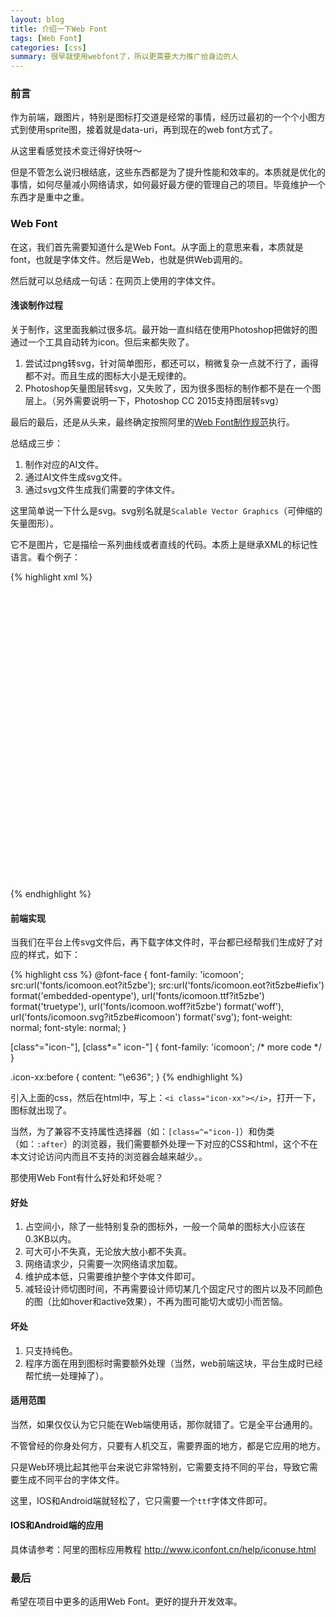 ```yaml
---
layout: blog
title: 介绍一下Web Font
tags: [Web Font]
categories: [css]
summary: 很早就使用webfont了，所以更需要大力推广给身边的人
---
```


### 前言

作为前端，跟图片，特别是图标打交道是经常的事情，经历过最初的一个个小图方式到使用sprite图，接着就是data-uri，再到现在的web font方式了。

从这里看感觉技术变迁得好快呀～

但是不管怎么说归根结底，这些东西都是为了提升性能和效率的。本质就是优化的事情，如何尽量减小网络请求，如何最好最方便的管理自己的项目。毕竟维护一个东西才是重中之重。

### Web Font

在这，我们首先需要知道什么是Web Font。从字面上的意思来看，本质就是font，也就是字体文件。然后是Web，也就是供Web调用的。

然后就可以总结成一句话：在网页上使用的字体文件。

#### 浅谈制作过程

关于制作，这里面我躺过很多坑。最开始一直纠结在使用Photoshop把做好的图通过一个工具自动转为icon。但后来都失败了。

1. 尝试过png转svg，针对简单图形，都还可以，稍微复杂一点就不行了，画得都不对。而且生成的图标大小是无规律的。
2. Photoshop矢量图层转svg，又失败了，因为很多图标的制作都不是在一个图层上。（另外需要说明一下，Photoshop CC 2015支持图层转svg）

最后的最后，还是从头来，最终确定按照阿里的[Web Font制作规范](http://www.iconfont.cn/help/iconmake.html)执行。

总结成三步：

1. 制作对应的AI文件。
2. 通过AI文件生成svg文件。
3. 通过svg文件生成我们需要的字体文件。

这里简单说一下什么是svg。svg别名就是`Scalable Vector Graphics`（可伸缩的矢量图形）。

它不是图片，它是描绘一系列曲线或者直线的代码。本质上是继承XML的标记性语言。看个例子：

{% highlight xml %}
<?xml version="1.0"?>
<!DOCTYPE svg PUBLIC "-//W3C//DTD SVG 1.1//EN" 
    "http://www.w3.org/Graphics/SVG/1.1/DTD/svg11.dtd">
<svg xmlns="http://www.w3.org/2000/svg" version="1.1" 
    width="467" height="462">
  <!-- This is the red square: -->
  <rect x="80" y="60" width="250" height="250" rx="20" fill="red"
         stroke="black" stroke-width="2px" />
</svg>
{% endhighlight %}

#### 前端实现

当我们在平台上传svg文件后，再下载字体文件时，平台都已经帮我们生成好了对应的样式，如下：

{% highlight css %}
@font-face {
    font-family: 'icomoon';
    src:url('fonts/icomoon.eot?it5zbe');
    src:url('fonts/icomoon.eot?it5zbe#iefix') format('embedded-opentype'),
        url('fonts/icomoon.ttf?it5zbe') format('truetype'),
        url('fonts/icomoon.woff?it5zbe') format('woff'),
        url('fonts/icomoon.svg?it5zbe#icomoon') format('svg');
    font-weight: normal;
    font-style: normal;
}

[class^="icon-"], [class*=" icon-"] {
    font-family: 'icomoon';
    /* more code */
}

.icon-xx:before {
    content: "\e636";
}
{% endhighlight %}

引入上面的css，然后在html中，写上：`<i class="icon-xx"></i>`，打开一下，图标就出现了。

当然，为了兼容不支持属性选择器（如：`[class=^="icon-]`）和伪类（如：`:after`）的浏览器，我们需要额外处理一下对应的CSS和html，这个不在本文讨论访问内而且不支持的浏览器会越来越少。。

那使用Web Font有什么好处和坏处呢？

#### 好处

1. 占空间小，除了一些特别复杂的图标外，一般一个简单的图标大小应该在0.3KB以内。
2. 可大可小不失真，无论放大放小都不失真。
3. 网络请求少，只需要一次网络请求加载。
4. 维护成本低，只需要维护整个字体文件即可。
5. 减轻设计师切图时间，不再需要设计师切某几个固定尺寸的图片以及不同颜色的图（比如hover和active效果），不再为图可能切大或切小而苦恼。

#### 坏处

1. 只支持纯色。
2. 程序方面在用到图标时需要额外处理（当然，web前端这块，平台生成时已经帮忙统一处理掉了）。

#### 适用范围

当然，如果仅仅认为它只能在Web端使用话，那你就错了。它是全平台通用的。

不管曾经的你身处何方，只要有人机交互，需要界面的地方，都是它应用的地方。

只是Web环境比起其他平台来说它非常特别，它需要支持不同的平台，导致它需要生成不同平台的字体文件。

这里，IOS和Android端就轻松了，它只需要一个`ttf`字体文件即可。

#### IOS和Android端的应用

具体请参考：阿里的图标应用教程 <http://www.iconfont.cn/help/iconuse.html>

### 最后

希望在项目中更多的适用Web Font。更好的提升开发效率。
